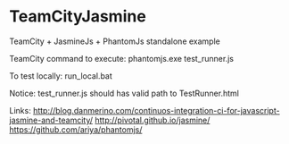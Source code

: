 TeamCityJasmine
===============

TeamCity + JasmineJs + PhantomJs standalone example


TeamCity command to execute: phantomjs.exe test_runner.js

To test locally: run_local.bat

Notice:
test_runner.js should has valid path to TestRunner.html

Links:
http://blog.danmerino.com/continuos-integration-ci-for-javascript-jasmine-and-teamcity/
http://pivotal.github.io/jasmine/
https://github.com/ariya/phantomjs/
